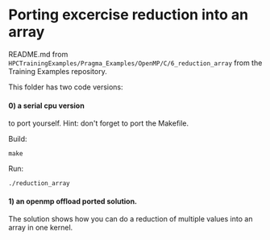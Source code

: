 # Porting excercise reduction into an array

README.md from `HPCTrainingExamples/Pragma_Examples/OpenMP/C/6_reduction_array` from the Training Examples repository.

This folder has two code versions:

#### 0) a serial cpu version 
to port yourself. 
Hint: don't forget to port the Makefile.

Build:
```
make
````
Run:
```
./reduction_array
```

#### 1) an openmp offload ported solution. 
The solution shows how you can do a reduction of multiple values into an array in one kernel.
